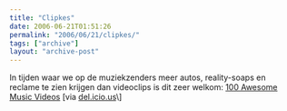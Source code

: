 ```yaml
---
title: "Clipkes"
date: 2006-06-21T01:51:26
permalink: "2006/06/21/clipkes/"
tags: ["archive"]
layout: "archive-post"
---
```

In tijden waar we op de muziekzenders meer autos, reality-soaps en reclame te zien krijgen dan videoclips is dit zeer welkom: [100 Awesome Music Videos](http://www.pitchforkmedia.com/article/feature/36588/Staff_List_100_Awesome_Music_Videos "/feature/36588/Staff_List_100_Awesome_Music_Videos") \[via [del.icio.us](http://del.icio.us/ "http://del.icio.us/")\]
